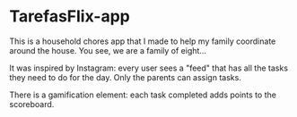 # TarefasFlix-app

This is a household chores app that I made to help my family coordinate around the house. You see, we are a family of eight...

It was inspired by Instagram: every user sees a "feed" that has all the tasks they need to do for the day.
Only the parents can assign tasks.

There is a gamification element: each task completed adds points to the scoreboard.
